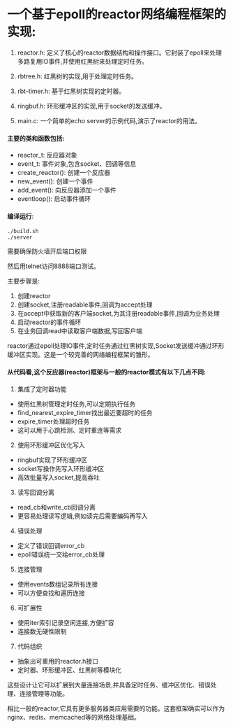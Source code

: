 # 一个基于epoll的reactor网络编程框架的实现:


1. reactor.h: 定义了核心的reactor数据结构和操作接口。它封装了epoll来处理多路复用IO事件,并使用红黑树来处理定时任务。

2. rbtree.h: 红黑树的实现,用于处理定时任务。

3. rbt-timer.h: 基于红黑树实现的定时器。

4. ringbuf.h: 环形缓冲区的实现,用于socket的发送缓冲。

5. main.c: 一个简单的echo server的示例代码,演示了reactor的用法。

#### 主要的类和函数包括:

- reactor_t: 反应器对象
- event_t: 事件对象,包含socket、回调等信息  
- create_reactor(): 创建一个反应器
- new_event(): 创建一个事件 
- add_event(): 向反应器添加一个事件
- eventloop(): 启动事件循环

#### 编译运行:

```
./build.sh
./server
```

需要确保防火墙开启端口权限

然后用telnet访问8888端口测试。

主要步骤是:

1. 创建reactor
2. 创建socket,注册readable事件,回调为accept处理
3. 在accept中获取新的客户端socket,为其注册readable事件,回调为业务处理
4. 启动reactor的事件循环
5. 在业务回调read中读取客户端数据,写回客户端

reactor通过epoll处理IO事件,定时任务通过红黑树实现,Socket发送缓冲通过环形缓冲区实现。这是一个较完善的网络编程框架的雏形。



#### 从代码看,这个反应器(reactor)框架与一般的reactor模式有以下几点不同:

1. 集成了定时器功能

- 使用红黑树管理定时任务,可以定期执行任务
- find_nearest_expire_timer找出最近要超时的任务
- expire_timer处理超时任务
- 这可以用于心跳检测、定时重连等需求

2. 使用环形缓冲区优化写入

- ringbuf实现了环形缓冲区
- socket写操作先写入环形缓冲区
- 高效批量写入socket,提高吞吐

3. 读写回调分离

- read_cb和write_cb回调分离  
- 更容易处理读写逻辑,例如读完后需要编码再写入

4. 错误处理

- 定义了错误回调error_cb
- epoll错误统一交给error_cb处理

5. 连接管理  

- 使用events数组记录所有连接
- 可以方便查找和遍历连接

6. 可扩展性

- 使用iter索引记录空闲连接,方便扩容
- 连接数无硬性限制

7. 代码组织

- 抽象出可重用的reactor.h接口
- 定时器、环形缓冲区、红黑树等模块化

这些设计让它可以扩展到大量连接场景,并具备定时任务、缓冲区优化、错误处理、连接管理等功能。

相比一般的reactor,它具有更多服务器类应用需要的功能。这套框架确实可以作为nginx、redis、memcached等的网络处理基础。